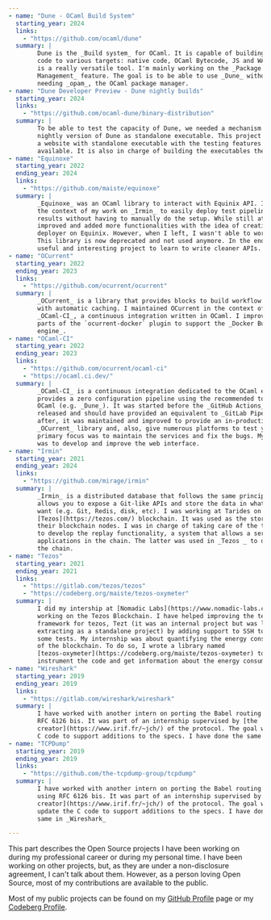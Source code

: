 ```yaml
---
- name: "Dune - OCaml Build System"
  starting_year: 2024
  links:
    - "https://github.com/ocaml/dune"
  summary: |
        Dune is the _Build system_ for OCaml. It is capable of building OCaml
        code to various targets: native code, OCaml Bytecode, JS and WASM. It
        is a really versatile tool. I'm mainly working on the _Package
        Management_ feature. The goal is to be able to use _Dune_ without
        needing _opam_, the OCaml package manager.
- name: "Dune Developer Preview - Dune nightly builds"
  starting_year: 2024
  links:
    - "https://github.com/ocaml-dune/binary-distribution"
  summary: |
        To be able to test the capacity of Dune, we needed a mechanism to build
        nightly version of Dune as standalone executable. This project provides
        a website with standalone executable with the testing features
        available. It is also in charge of building the executables themselves.
- name: "Equinoxe"
  starting_year: 2022
  ending_year: 2024
  links:
    - "https://github.com/maiste/equinoxe"
  summary: |
        _Equinoxe_ was an OCaml library to interact with Equinix API. It was used in
        the context of my work on _Irmin_ to easily deploy test pipelines and get the
        results without having to manually do the setup. While still at Tarides, I
        improved and added more functionalities with the idea of creating a Mirage OS
        deployer on Equinix. However, when I left, I wasn't able to work on it again.
        This library is now deprecated and not used anymore. In the end, it was a
        useful and interesting project to learn to write cleaner APIs.
- name: "OCurrent"
  starting_year: 2022
  ending_year: 2023
  links: 
    - "https://github.com/ocurrent/ocurrent"
  summary: |
        _OCurrent_ is a library that provides blocks to build workflow pipelines
        with automatic caching. I maintained OCurrent in the context of
        _OCaml-CI_, a continuous integration written in OCaml. I improve some
        parts of the `ocurrent-docker` plugin to support the _Docker BuildX
        engine_.
- name: "OCaml-CI"
  starting_year: 2022
  ending_year: 2023
  links:
    - "https://github.com/ocurrent/ocaml-ci"
    - "https://ocaml.ci.dev/"
  summary: |
        _OCaml-CI_ is a continuous integration dedicated to the OCaml ecosystem. It
        provides a zero configuration pipeline using the recommended tools for building
        OCaml (e.g. _Dune_). It was started before the _GitHub Actions_ service was
        released and should have provided an equivalent to _GitLab Pipelines_. Even
        after, it was maintained and improved to provide an in-production test for the
        _OCurrent_ library and, also, give numerous platforms to test your code on. My
        primary focus was to maintain the services and fix the bugs. My second focus
        was to develop and improve the web interface.
- name: "Irmin"
  starting_year: 2021
  ending_year: 2024
  links:
    - "https://github.com/mirage/irmin"
  summary: |
        _Irmin_ is a distributed database that follows the same principles as Git. It
        allows you to expose a Git-like APIs and store the data in whatever backend you
        want (e.g. Git, Redis, disk, etc). I was working at Tarides on _Irmin_ for the
        [Tezos](https://tezos.com/) blockchain. It was used as the storage system for
        their blockchain nodes. I was in charge of taking care of the tests and helping
        to develop the replay functionality, a system that allows a series of block
        applications in the chain. The latter was used in _Tezos _ to debug errors in
        the chain.
- name: "Tezos"
  starting_year: 2021
  ending_year: 2021
  links:
    - "https://gitlab.com/tezos/tezos"
    - "https://codeberg.org/maiste/tezos-oxymeter"
  summary: |
        I did my intership at [Nomadic Labs](https://www.nomadic-labs.com/)
        working on the Tezos Blockchain. I have helped improving the test
        framework for tezos, Tezt (it was an internal project but was later
        extracting as a standalone project) by adding support to SSH to run
        some tests. My internship was about quantifying the energy consumption
        of the blockchain. To do so, I wrote a library named
        [tezos-oxymeter](https://codeberg.org/maiste/tezos-oxymeter) to
        instrument the code and get information about the energy consumption.
- name: "Wireshark"
  starting_year: 2019
  ending_year: 2019
  links:
    - "https://gitlab.com/wireshark/wireshark"
  summary: |
        I have worked with another intern on porting the Babel routing protocol using
        RFC 6126 bis. It was part of an internship supervised by [the
        creator](https://www.irif.fr/~jch/) of the protocol. The goal was to update the
        C code to support additions to the specs. I have done the same in _TCPDump_.
- name: "TCPDump"
  starting_year: 2019
  ending_year: 2019
  links:
    - "https://github.com/the-tcpdump-group/tcpdump"
  summary: |
        I have worked with another intern on porting the Babel routing protocol
        using RFC 6126 bis. It was part of an internship supervised by [the
        creator](https://www.irif.fr/~jch/) of the protocol. The goal was to
        update the C code to support additions to the specs. I have done the
        same in _Wireshark_

---
```


This part describes the Open Source projects I have been working on during my
professional career or during my personal time. I have been working on other
projects, but, as they are under a non-disclosure agreement, I can't talk
about them. However, as a person loving Open Source, most of my contributions
are available to the public.

Most of my public projects can be found on my [GitHub
Profile](https://github.com/maiste) page or my [Codeberg
Profile](https://codeberg.org/maiste).
